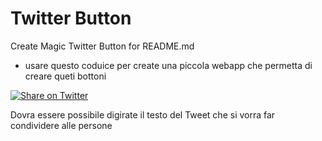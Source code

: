 # Twitter Button
Create Magic Twitter Button for README.md



- usare questo coduice per create una piccola webapp che permetta di creare queti bottoni

[![Share on Twitter](https://img.shields.io/badge/-share%20on%20twitter-blue?logo=twitter&style=for-the-badge)](https://twitter.com/intent/tweet?text=Hello%20world)


Dovra essere possibile digirate il testo del Tweet che si vorra far condividere alle persone
